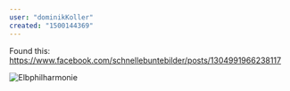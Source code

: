 ```yaml
---
user: "dominikKoller"
created: "1500144369"
---
```


Found this:
https://www.facebook.com/schnellebuntebilder/posts/1304991966238117

![Elbphilharmonie](elb.JPG) 



